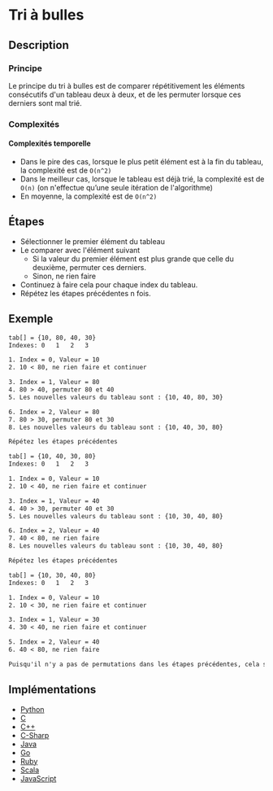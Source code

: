 # Tri à bulles

## Description

### Principe
Le principe du tri à bulles est de comparer répétitivement les éléments consécutifs d'un tableau deux à deux, et de les permuter lorsque ces derniers sont mal trié.

### Complexités

#### Complexités temporelle

- Dans le pire des cas, lorsque le plus petit élément est à la fin du tableau, la complexité est de `O(n^2)`
- Dans le meilleur cas, lorsque le tableau est déjà trié, la complexité est de `O(n)` (on n'effectue qu’une seule itération de l'algorithme)
- En moyenne, la complexité est de `O(n^2)`


## Étapes

- Sélectionner le premier élément du tableau
- Le comparer avec l'élément suivant
  - Si la valeur du premier élément est plus grande que celle du deuxième, permuter ces derniers.
  - Sinon, ne rien faire
- Continuez à faire cela pour chaque index du tableau.
- Répétez les étapes précédentes n fois.

## Exemple

```txt
tab[] = {10, 80, 40, 30}
Indexes: 0   1   2   3

1. Index = 0, Valeur = 10
2. 10 < 80, ne rien faire et continuer

3. Index = 1, Valeur = 80
4. 80 > 40, permuter 80 et 40
5. Les nouvelles valeurs du tableau sont : {10, 40, 80, 30}

6. Index = 2, Valeur = 80
7. 80 > 30, permuter 80 et 30
8. Les nouvelles valeurs du tableau sont : {10, 40, 30, 80}

Répétez les étapes précédentes

tab[] = {10, 40, 30, 80}
Indexes: 0   1   2   3

1. Index = 0, Valeur = 10
2. 10 < 40, ne rien faire et continuer

3. Index = 1, Valeur = 40
4. 40 > 30, permuter 40 et 30
5. Les nouvelles valeurs du tableau sont : {10, 30, 40, 80}

6. Index = 2, Valeur = 40
7. 40 < 80, ne rien faire
8. Les nouvelles valeurs du tableau sont : {10, 30, 40, 80}

Répétez les étapes précédentes

tab[] = {10, 30, 40, 80}
Indexes: 0   1   2   3

1. Index = 0, Valeur = 10
2. 10 < 30, ne rien faire et continuer

3. Index = 1, Valeur = 30
4. 30 < 40, ne rien faire et continuer

5. Index = 2, Valeur = 40
6. 40 < 80, ne rien faire

Puisqu'il n'y a pas de permutations dans les étapes précédentes, cela signifie que le tableau est trié et que nous pouvons nous arrêter ici.
```

## Implémentations

- [Python](https://github.com/TheAlgorithms/Python/blob/master/sorts/bubble_sort.py)
- [C](https://github.com/TheAlgorithms/C/blob/master/sorting/bubble_sort.c)
- [C++](https://github.com/TheAlgorithms/C-Plus-Plus/blob/master/sorting/bubble_sort.cpp)
- [C-Sharp](https://github.com/TheAlgorithms/C-Sharp/blob/master/Algorithms/Sorters/Comparison/BubbleSorter.cs)
- [Java](https://github.com/TheAlgorithms/Java/blob/master/src/main/java/com/thealgorithms/sorts/BubbleSort.java)
- [Go](https://github.com/TheAlgorithms/Go/blob/master/sorts/bubblesort.go)
- [Ruby](https://github.com/TheAlgorithms/Ruby/blob/master/sorting/bubble_sort.rb)
- [Scala](https://github.com/TheAlgorithms/Scala/blob/master/src/main/scala/Sort/BubbleSort.scala)
- [JavaScript](https://github.com/TheAlgorithms/Javascript/blob/master/Sorts/BubbleSort.js)